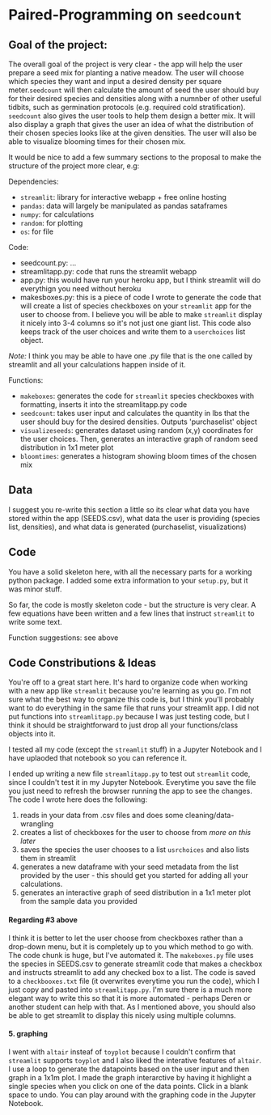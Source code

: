 # Paired-Programming on `seedcount`

## Goal of the project: 

The overall goal of the project is very clear - the app will help the user prepare a seed mix for planting a native meadow. The user will choose which species they want and input a desired density per square meter.`seedcount` will then calculate the amount of seed the user should buy for their desired species and densities along with a numnber of other useful tidbits, such as germination protocols (e.g. required cold stratification).
`seedcount` also gives the user tools to help them design a better mix. It will also display a graph that gives the user an idea of what the distribution of their chosen species looks like at the given densities. The user will also be able to visualize blooming times for their chosen mix. 


It would be nice to add a few summary sections to the proposal to make the structure of the project more clear, e.g:

Dependencies:
- `streamlit`: library for interactive webapp + free online hosting
- `pandas`: data will largely be manipulated as pandas sataframes
- `numpy`: for calculations
- `random`: for plotting
- `os`: for file 

Code:
- seedcount.py: ...
- streamlitapp.py: code that runs the streamlit webapp
- app.py: this would have run your heroku app, but I think streamlit will do everythign you need without heroku
- makesboxes.py: this is a piece of code I wrote to generate the code that will create a list of species checkboxes on your `streamlit` app for the user to choose from. I believe you will be able to make `streamlit` display it nicely into 3-4 columns so it's not just one giant list. This code also keeps track of the user choices and write them to a `userchoices` list object.

*Note:* I think you may be able to have one .py file that is the one called by streamlit and all your calculations happen inside of it. 

Functions:
- `makeboxes`: generates the code for `streamlit` species checkboxes with formatting, inserts it into the streamlitapp.py code  
- `seedcount`: takes user input and calculates the quantity in lbs that the user should buy for the desired densities. Outputs 'purchaselist' object
- `visualizeseeds`: generates dataset using random (x,y) coordinates for the user choices. Then, generates an interactive graph of random seed distribution in 1x1 meter plot
- `bloomtimes`: generates a histogram showing bloom times of the chosen mix


## Data
I suggest you re-write this section a little so its clear what data you have stored within the app (SEEDS.csv), what data the user is providing (species list, densities), and what data is generated (purchaselist, visualizations)

## Code
You have a solid skeleton here, with all the necessary parts for a working python package. I added some extra information to your `setup.py`, but it was minor stuff. 

So far, the code is mostly skeleton code - but the structure is very clear. A few equations have been written and a few lines that instruct `streamlit` to write some text. 

Function suggestions: see above

## Code Constributions & Ideas
You're off to a great start here. It's hard to organize code when working with a new app like `streamlit` because you're learning as you go. I'm not sure what the best way to organize this code is, but I think you'll probably want to do everything in the same file that runs your streamlit app. I did not put functions into `streamlitapp.py` because I was just testing code, but I think it should be straightforward to just drop all your functions/class objects into it. 

I tested all my code (except the `streamlit` stuff) in a Jupyter Notebook and I have uplaoded that notebook so you can reference it. 

I ended up writing a new file `streamlitapp.py` to test out `streamlit` code, since I couldn't test it in my Jupyter Notebook. Everytime you save the file you just need to refresh the browser running the app to see the changes. The code I wrote here does the following:
1. reads in your data from .csv files and does some cleaning/data-wrangling
2. creates a list of checkboxes for the user to choose from *more on this later*
3. saves the species the user chooses to a list `usrchoices` and also lists them in streamlit
4. generates a new dataframe with your seed metadata from the list provided by the user - this should get you started for adding all your calculations. 
5. generates an interactive graph of seed distribution in a 1x1 meter plot from the sample data you provided

#### Regarding #3 above

I think it is better to let the user choose from checkboxes rather than a drop-down menu, but it is completely up to you which method to go with. The code chunk is huge, but I've automated it. The `makeboxes.py` file uses the species in SEEDS.csv to generate streamlit code that makes a checkbox and instructs streamlit to add any checked box to a list. The code is saved to a `checkbooxes.txt` file (it overwrites everytime you run the code), which I just copy and pasted into `streamlitapp.py`. I'm sure there is a much more elegant way to write this so that it is more automated - perhaps Deren or another student can help with that. As I mentioned above, you should also be able to get streamlit to display this nicely using multiple columns. 

#### 5. graphing
I went with `altair` insteaf of `toyplot` because I couldn't confirm that `streamlit` supports `toyplot` and I also liked the interative features of `altair`. I use a loop to generate the datapoints based on the user input and then graph in a 1x1m plot. I made the graph interarctive by having it highlight a single species when you click on one of the data points. Click in a blank space to undo. You can play around with the graphing code in the Jupyter Notebook. 